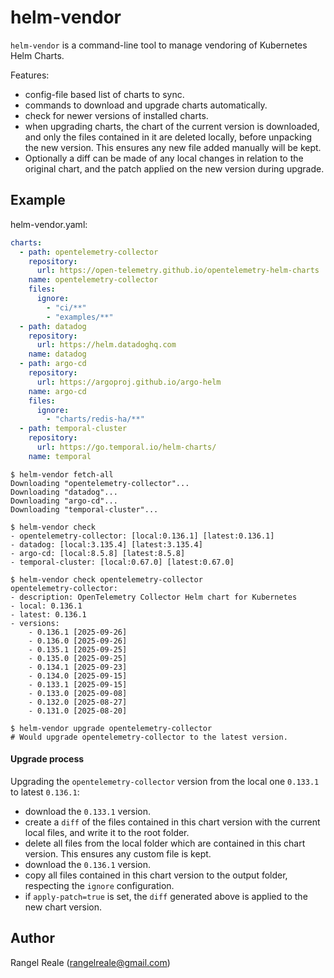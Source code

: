 # helm-vendor

`helm-vendor` is a command-line tool to manage vendoring of Kubernetes Helm Charts.

Features:
- config-file based list of charts to sync.
- commands to download and upgrade charts automatically.
- check for newer versions of installed charts.
- when upgrading charts, the chart of the current version is downloaded, and only the files contained in it are deleted
  locally, before unpacking the new version. This ensures any new file added manually will be kept.
- Optionally a diff can be made of any local changes in relation to the original chart, and the patch applied on 
  the new version during upgrade. 

## Example

helm-vendor.yaml:

```yaml
charts:
  - path: opentelemetry-collector
    repository:
      url: https://open-telemetry.github.io/opentelemetry-helm-charts
    name: opentelemetry-collector
    files:
      ignore:
        - "ci/**"
        - "examples/**"
  - path: datadog
    repository:
      url: https://helm.datadoghq.com
    name: datadog
  - path: argo-cd
    repository:
      url: https://argoproj.github.io/argo-helm
    name: argo-cd
    files:
      ignore:
        - "charts/redis-ha/**"
  - path: temporal-cluster
    repository:
      url: https://go.temporal.io/helm-charts/
    name: temporal
```

```shell
$ helm-vendor fetch-all
Downloading "opentelemetry-collector"...
Downloading "datadog"...
Downloading "argo-cd"...
Downloading "temporal-cluster"...

$ helm-vendor check
- opentelemetry-collector: [local:0.136.1] [latest:0.136.1]
- datadog: [local:3.135.4] [latest:3.135.4]
- argo-cd: [local:8.5.8] [latest:8.5.8]
- temporal-cluster: [local:0.67.0] [latest:0.67.0]

$ helm-vendor check opentelemetry-collector
opentelemetry-collector:
- description: OpenTelemetry Collector Helm chart for Kubernetes
- local: 0.136.1
- latest: 0.136.1
- versions:
	- 0.136.1 [2025-09-26]
	- 0.136.0 [2025-09-26]
	- 0.135.1 [2025-09-25]
	- 0.135.0 [2025-09-25]
	- 0.134.1 [2025-09-23]
	- 0.134.0 [2025-09-15]
	- 0.133.1 [2025-09-15]
	- 0.133.0 [2025-09-08]
	- 0.132.0 [2025-08-27]
	- 0.131.0 [2025-08-20]
	
$ helm-vendor upgrade opentelemetry-collector
# Would upgrade opentelemetry-collector to the latest version.
```

#### Upgrade process

Upgrading the `opentelemetry-collector` version from the local one `0.133.1` to latest `0.136.1`:

- download the `0.133.1` version.
- create a `diff` of the files contained in this chart version with the current local files, and write it to the root folder.
- delete all files from the local folder which are contained in this chart version. This ensures any custom file is kept.
- download the `0.136.1` version.
- copy all files contained in this chart version to the output folder, respecting the `ignore` configuration.
- if `apply-patch=true` is set, the `diff` generated above is applied to the new chart version.

## Author

Rangel Reale (rangelreale@gmail.com)

